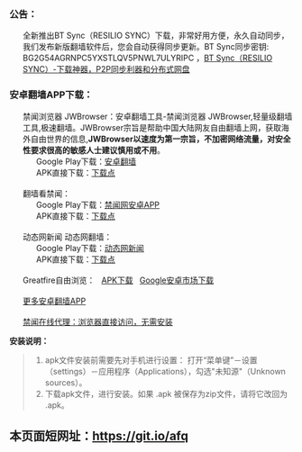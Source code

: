 <h3>公告：</h3>
<ul class="task-list">
<li>全新推出BT Sync（RESILIO SYNC）下载，非常好用方便，永久自动同步，我们发布新版翻墙软件后，您会自动获得同步更新。BT Sync同步密钥: BG2G54AGRNPC5YXSTLQV5PNWL7ULYRIPC  ，<a target="_blank" href="https://github.com/bannedbook/fanqiang/blob/master/RESILIO-SYNC/readme.md">BT Sync（RESILIO SYNC）-下载神器，P2P同步利器和分布式网盘</a></li>
</ul>

<h3>安卓翻墙APP下载：</h3>
<ul class="task-list">

<li>禁闻浏览器 JWBrowser：安卓翻墙工具-禁闻浏览器 JWBrowser,轻量级翻墙工具,极速翻墙。JWBrowser宗旨是帮助中国大陆网友自由翻墙上网，获取海外自由世界的信息,<b>JWBrowser以速度为第一宗旨，不加密网络流量，对安全性要求很高的敏感人士建议慎用或不用</b>。

<ul class="task-list">
<li>
Google Play下载：<a href="https://play.google.com/store/apps/details?id=jwproxy.browser.bnews">安卓翻墙</a> 
</li>
<li>APK直接下载：<a href="https://raw.githubusercontent.com/bannedbook/fanqiang/master/apk/JWBrowser.apk">下载点</a></li>
</ul>
</li>

<br>



<li>翻墙看禁闻：

<ul class="task-list">
<li>
Google Play下载：<a href="https://play.google.com/store/apps/details?id=org.bannedbook.app.news4dalu">禁闻网安卓APP</a> 
</li>
<li>APK直接下载：<a href="https://github.com/bannedbook/fanqiang/wiki/%E7%A6%81%E9%97%BB%E7%BD%91%E5%AE%89%E5%8D%93%E7%BF%BB%E5%A2%99%E6%96%B0%E9%97%BBAPP">下载点</a></li>
</ul>
</li>

<br>
<li>动态网新闻 动态网翻墙：

<ul class="task-list">
<li>
Google Play下载：<a href="https://play.google.com/store/apps/details?id=org.bannedbook.app.dtwip">动态网新闻</a> 
</li>
<li>APK直接下载：<a href="https://github.com/bannedbook/fanqiang/wiki/%E5%8A%A8%E6%80%81%E7%BD%91%E6%96%B0%E9%97%BB-%E5%8A%A8%E6%80%81%E7%BD%91%E7%BF%BB%E5%A2%99-%E5%AE%89%E5%8D%93%E5%BA%94%E7%94%A8">下载点</a></li>
</ul>
</li>
<br>

<li> Greatfire自由浏览：&nbsp;&nbsp;&nbsp;<a href="https://github.com/greatfire/z/raw/master/FreeBrowser.apk">APK下载</a>&nbsp;&nbsp;&nbsp;<a href="https://play.google.com/store/apps/details?id=org.greatfire.freebrowser&hl=zh-CN">Google安卓市场下载</a>
</li>
<br>

<li><a href="https://github.com/bannedbook/fanqiang/wiki#androidfq" target="_blank">更多安卓翻墙APP</a>
</li>
<br>

<li><a href="https://github.com/bannedbook/fanqiang/wiki" target="_blank">禁闻在线代理：浏览器直接访问，无需安装</a>

</li>



</ul>

<p><strong>安装说明：</strong></p>

<blockquote>
<ol class="task-list">
<li>apk文件安装前需要先对手机进行设置： 打开“菜单键”－设置（settings）－应用程序（Applications），勾选"未知源"（Unknown sources）。</li>
<li>下载apk文件，进行安装。如果 .apk 被保存为zip文件，请将它改回为 .apk。</li>
</ol>
</blockquote>

<h2>
本页面短网址：<a href="https://git.io/afq">https://git.io/afq</a>
</h2>
